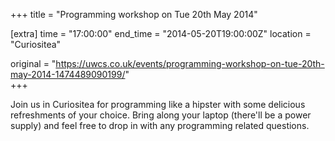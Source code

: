 +++
title = "Programming workshop on Tue 20th May 2014"

[extra]
time = "17:00:00"
end_time = "2014-05-20T19:00:00Z"
location = "Curiositea"

original = "https://uwcs.co.uk/events/programming-workshop-on-tue-20th-may-2014-1474489090199/"    
+++

Join us in Curiositea for programming like a hipster with some delicious refreshments of your choice. Bring along your laptop (there'll be a power supply) and feel free to drop in with any programming related questions.

